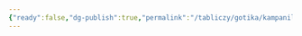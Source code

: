 ```yaml
---
{"ready":false,"dg-publish":true,"permalink":"/tabliczy/gotika/kampanila-santa-mariya-del-fore/","dgPassFrontmatter":true}
---
```




